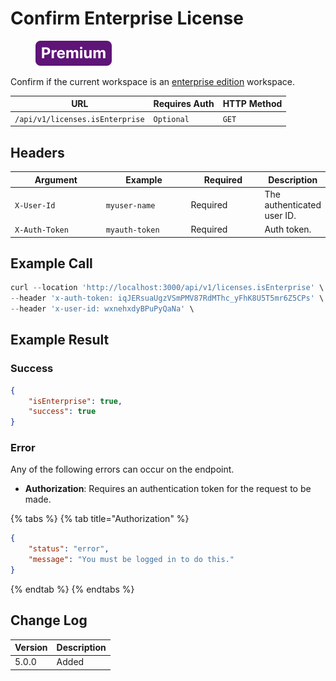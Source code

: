 # Confirm Enterprise License

<figure><img src="../../../../../../.gitbook/assets/Premium.svg" alt=""><figcaption></figcaption></figure>

Confirm if the current workspace is an [enterprise edition](https://www.rocket.chat/enterprise) workspace.

| URL                             | Requires Auth | HTTP Method |
| ------------------------------- | ------------- | ----------- |
| `/api/v1/licenses.isEnterprise` | `Optional`    | `GET`       |

## Headers

<table><thead><tr><th width="179">Argument</th><th width="169">Example</th><th width="136">Required</th><th>Description</th></tr></thead><tbody><tr><td><code>X-User-Id</code></td><td><code>myuser-name</code></td><td>Required</td><td>The authenticated  user ID.</td></tr><tr><td><code>X-Auth-Token</code></td><td><code>myauth-token</code></td><td>Required</td><td>Auth token.</td></tr></tbody></table>

## Example Call

```javascript
curl --location 'http://localhost:3000/api/v1/licenses.isEnterprise' \
--header 'x-auth-token: iqJERsuaUgzVSmPMV87RdMThc_yFhK8U5T5mr6Z5CPs' \
--header 'x-user-id: wxnehxdyBPuPyQaNa' \
```

## Example Result

### Success

```json
{
    "isEnterprise": true,
    "success": true
}
```

### Error

Any of the following errors can occur on the endpoint.

* **Authorization**: Requires an authentication token for the request to be made.

{% tabs %}
{% tab title="Authorization" %}
```json
{
    "status": "error",
    "message": "You must be logged in to do this."
}
```
{% endtab %}
{% endtabs %}

## Change Log

| Version | Description |
| ------- | ----------- |
| 5.0.0   | Added       |
